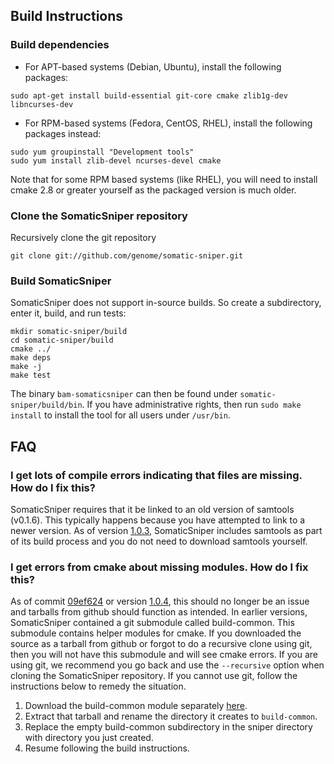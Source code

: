 ## Build Instructions

### Build dependencies

* For APT-based systems (Debian, Ubuntu), install the following packages:

```
sudo apt-get install build-essential git-core cmake zlib1g-dev libncurses-dev
```

* For RPM-based systems (Fedora, CentOS, RHEL), install the following packages instead:

```
sudo yum groupinstall "Development tools" 
sudo yum install zlib-devel ncurses-devel cmake
```

Note that for some RPM based systems (like RHEL), you will need to install cmake 2.8 or greater yourself as the packaged version is much older.

### Clone the SomaticSniper repository

Recursively clone the git repository

```
git clone git://github.com/genome/somatic-sniper.git
```

### Build SomaticSniper

SomaticSniper does not support in-source builds. So create a subdirectory, enter it, build, and run tests:

```
mkdir somatic-sniper/build
cd somatic-sniper/build
cmake ../
make deps
make -j
make test
```

The binary `bam-somaticsniper` can then be found under `somatic-sniper/build/bin`. If you have administrative rights, then run `sudo make install` to install the tool for all users under `/usr/bin`.

## FAQ

### I get lots of compile errors indicating that files are missing. How do I fix this?

SomaticSniper requires that it be linked to an old version of samtools (v0.1.6). This typically happens because you have attempted to link to a newer version. As of version [1.0.3](https://github.com/genome/somatic-sniper/releases/tag/v1.0.3), SomaticSniper includes samtools as part of its build process and you do not need to download samtools yourself.

### I get errors from cmake about missing modules. How do I fix this?

As of commit [09ef624](https://github.com/genome/somatic-sniper/commit/09ef624e5bb275e0fd62396a14a878711e746cb9) or version [1.0.4](https://github.com/genome/somatic-sniper/releases/tag/v1.0.4), this should no longer be an issue and tarballs from github should function as intended. In earlier versions, SomaticSniper contained a git submodule called build-common. This submodule contains helper modules for cmake. If you downloaded the source as a tarball from github or forgot to do a recursive clone using git, then you will not have this submodule and will see cmake errors. If you are using git, we recommend you go back and use the `--recursive` option when cloning the SomaticSniper repository. If you cannot use git, follow the instructions below to remedy the situation.

1. Download the build-common module separately [here](https://github.com/genome/build-common/tarball/master).
2. Extract that tarball and rename the directory it creates to `build-common`.
3. Replace the empty build-common subdirectory in the sniper directory with directory you just created.
4. Resume following the build instructions.
